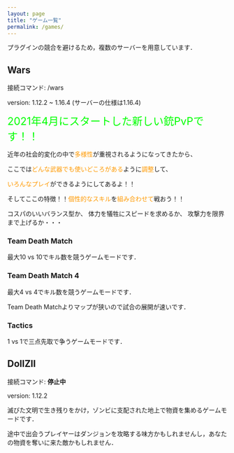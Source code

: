 ```yaml
---
layout: page
title: "ゲーム一覧"
permalink: /games/
---
```


プラグインの競合を避けるため，複数のサーバーを用意しています．

## Wars

接続コマンド: /wars

version: 1.12.2 ~ 1.16.4 (サーバーの仕様は1.16.4)
 
<span style="font-size: 24px; color: #00ff00;">2021年4月にスタートした新しい銃PvPです！！</span>

近年の社会的変化の中で<span style="color: #ff9900;">多様性</span>が重視されるようになってきたから、

ここでは<span style="color: #ff9900;">どんな武器でも使いどころがある</span>ように<span style="color: #ff9900;">調整</span>して、

<span style="color: #ff9900;">いろんなプレイ</span>ができるようにしてあるよ！！

そしてここの特徴！！<span style="color: #ff9900;">個性的なスキル</span>を<span style="color: #ff9900;">組み合わせて</span>戦おう！！
 
コスパのいいバランス型か、
体力を犠牲にスピードを求めるか、
攻撃力を限界まで上げるか・・・

### Team Death Match

最大10 vs 10でキル数を競うゲームモードです．

### Team Death Match 4

最大4 vs 4でキル数を競うゲームモードです．

Team Death Matchよりマップが狭いので試合の展開が速いです．

### Tactics

1 vs 1で三点先取で争うゲームモードです．

## DollZⅡ

接続コマンド: **停止中**

version: 1.12.2

滅びた文明で生き残りをかけ，ゾンビに支配された地上で物資を集めるゲームモードです．

途中で出会うプレイヤーはダンジョンを攻略する味方かもしれませんし，あなたの物資を奪いに来た敵かもしれません．
